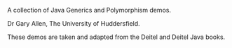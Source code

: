 A collection of Java Generics and Polymorphism demos.

Dr Gary Allen, The University of Huddersfield.

These demos are taken and adapted from the Deitel and Deitel Java books.

